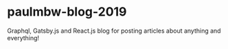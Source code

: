 # paulmbw-blog-2019
Graphql, Gatsby.js and React.js blog for posting articles about anything and everything!
